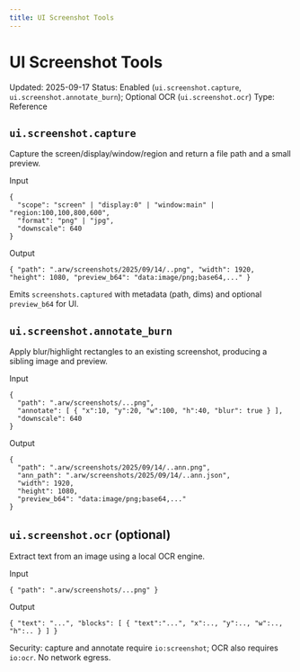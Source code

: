 ```yaml
---
title: UI Screenshot Tools
---
```


# UI Screenshot Tools
Updated: 2025-09-17
Status: Enabled (`ui.screenshot.capture`, `ui.screenshot.annotate_burn`); Optional OCR (`ui.screenshot.ocr`)
Type: Reference

## `ui.screenshot.capture`
Capture the screen/display/window/region and return a file path and a small preview.

Input
```
{
  "scope": "screen" | "display:0" | "window:main" | "region:100,100,800,600",
  "format": "png" | "jpg",
  "downscale": 640
}
```

Output
```
{ "path": ".arw/screenshots/2025/09/14/..png", "width": 1920, "height": 1080, "preview_b64": "data:image/png;base64,..." }
```

Emits `screenshots.captured` with metadata (path, dims) and optional `preview_b64` for UI.

## `ui.screenshot.annotate_burn`
Apply blur/highlight rectangles to an existing screenshot, producing a sibling image and preview.

Input
```
{
  "path": ".arw/screenshots/...png",
  "annotate": [ { "x":10, "y":20, "w":100, "h":40, "blur": true } ],
  "downscale": 640
}
```

Output
```
{
  "path": ".arw/screenshots/2025/09/14/..ann.png",
  "ann_path": ".arw/screenshots/2025/09/14/..ann.json",
  "width": 1920,
  "height": 1080,
  "preview_b64": "data:image/png;base64,..."
}
```

## `ui.screenshot.ocr` (optional)
Extract text from an image using a local OCR engine.

Input
```
{ "path": ".arw/screenshots/...png" }
```

Output
```
{ "text": "...", "blocks": [ { "text":"...", "x":.., "y":.., "w":.., "h":.. } ] }
```

Security: capture and annotate require `io:screenshot`; OCR also requires `io:ocr`. No network egress.
